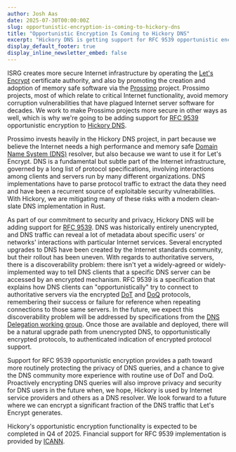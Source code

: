 ```yaml
---
author: Josh Aas
date: 2025-07-30T00:00:00Z
slug: opportunistic-encryption-is-coming-to-hickory-dns
title: "Opportunistic Encryption Is Coming to Hickory DNS"
excerpt: "Hickory DNS is getting support for RFC 9539 opportunistic encryption."
display_default_footer: true
display_inline_newsletter_embed: false
---
```


ISRG creates more secure Internet infrastructure by operating the [Let's Encrypt](https://letsencrypt.org/) certificate authority, and also by promoting the creation and adoption of memory safe software via the [Prossimo](https://www.memorysafety.org/) project. Prossimo projects, most of which relate to critical Internet functionality, avoid memory corruption vulnerabilities that have plagued Internet server software for decades. We work to make Prossimo projects more secure in other ways as well, which is why we're going to be adding support for [RFC 9539](https://www.rfc-editor.org/rfc/rfc9539.html) opportunistic encryption to [Hickory DNS](https://github.com/hickory-dns/hickory-dns).

Prossimo invests heavily in the Hickory DNS project, in part because we believe the Internet needs a high performance and memory safe [Domain Name System (DNS)](https://en.wikipedia.org/wiki/Domain_Name_System) resolver, but also because we want to use it for Let's Encrypt. DNS is a fundamental but subtle part of the Internet infrastructure, governed by a long list of protocol specifications, involving interactions among clients and servers run by many different organizations. DNS implementations have to parse protocol traffic to extract the data they need and have been a recurrent source of exploitable security vulnerabilities. With Hickory, we are mitigating many of these risks with a modern clean-slate DNS implementation in Rust.

As part of our commitment to security and privacy, Hickory DNS will be adding support for [RFC 9539](https://www.rfc-editor.org/rfc/rfc9539.html). DNS was historically entirely unencrypted, and DNS traffic can reveal a lot of metadata about specific users' or networks' interactions with particular Internet services. Several encrypted upgrades to DNS have been created by the Internet standards community, but their rollout has been uneven. With regards to authoritative servers, there is a discoverability problem: there isn't yet a widely-agreed or widely-implemented way to tell DNS clients that a specific DNS server can be accessed by an encrypted mechanism. RFC 9539 is a specification that explains how DNS clients can "opportunistically" try to connect to authoritative servers via the encrypted [DoT](https://en.wikipedia.org/wiki/DNS_over_TLS) and [DoQ](https://www.rfc-editor.org/rfc/rfc9250) protocols, remembering their success or failure for reference when repeating connections to those same servers. In the future, we expect this discoverability problem will be addressed by specifications from the [DNS Delegation working group](https://datatracker.ietf.org/wg/deleg/about/). Once those are available and deployed, there will be a natural upgrade path from unencrypted DNS, to opportunistically encrypted protocols, to authenticated indication of encrypted protocol support.

Support for RFC 9539 opportunistic encryption provides a path toward more routinely protecting the privacy of DNS queries, and a chance to give the DNS community more experience with routine use of DoT and DoQ. Proactively encrypting DNS queries will also improve privacy and security for DNS users in the future when, we hope, Hickory is used by Internet service providers and others as a DNS resolver. We look forward to a future where we can encrypt a significant fraction of the DNS traffic that Let's Encrypt generates.

Hickory's opportunistic encryption functionality is expected to be completed in Q4 of 2025. Financial support for RFC 9539 implementation is provided by [ICANN](https://www.icann.org/).
